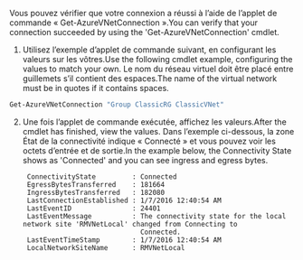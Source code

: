 <span data-ttu-id="4c096-101">Vous pouvez vérifier que votre connexion a réussi à l’aide de l’applet de commande « Get-AzureVNetConnection ».</span><span class="sxs-lookup"><span data-stu-id="4c096-101">You can verify that your connection succeeded by using the 'Get-AzureVNetConnection' cmdlet.</span></span>

1. <span data-ttu-id="4c096-102">Utilisez l’exemple d’applet de commande suivant, en configurant les valeurs sur les vôtres.</span><span class="sxs-lookup"><span data-stu-id="4c096-102">Use the following cmdlet example, configuring the values to match your own.</span></span> <span data-ttu-id="4c096-103">Le nom du réseau virtuel doit être placé entre guillemets s’il contient des espaces.</span><span class="sxs-lookup"><span data-stu-id="4c096-103">The name of the virtual network must be in quotes if it contains spaces.</span></span>

  ```powershell
  Get-AzureVNetConnection "Group ClassicRG ClassicVNet"
  ```
2. <span data-ttu-id="4c096-104">Une fois l’applet de commande exécutée, affichez les valeurs.</span><span class="sxs-lookup"><span data-stu-id="4c096-104">After the cmdlet has finished, view the values.</span></span> <span data-ttu-id="4c096-105">Dans l’exemple ci-dessous, la zone État de la connectivité indique « Connecté » et vous pouvez voir les octets d’entrée et de sortie.</span><span class="sxs-lookup"><span data-stu-id="4c096-105">In the example below, the Connectivity State shows as 'Connected' and you can see ingress and egress bytes.</span></span>

        ConnectivityState         : Connected
        EgressBytesTransferred    : 181664
        IngressBytesTransferred   : 182080
        LastConnectionEstablished : 1/7/2016 12:40:54 AM
        LastEventID               : 24401
        LastEventMessage          : The connectivity state for the local network site 'RMVNetLocal' changed from Connecting to
                                    Connected.
        LastEventTimeStamp        : 1/7/2016 12:40:54 AM
        LocalNetworkSiteName      : RMVNetLocal